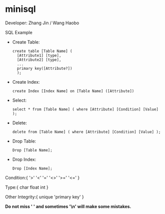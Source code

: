 # minisql
<p>Developer: Zhang Jin / Wang Haobo</p>
<p>SQL Example</p>
<ul>
<li>Create Table:<br>
<pre><code>create table [Table Name] (
  [Attribute1] [type],
  [Attribute2] [type],
  ...
  primary key([Attribute?])
  );</pre></code>
</li>

<li>Create Index:<br>
<pre><code>create Index [Index Name] on [Table Name] ([Attribute])</pre></code>
</li>

<li>Select:<br>
<pre><code>select * from [Table Name] ( where [Attribute] [Condition] [Value] );</pre></code>
</li>

<li>Delete:<br>
<pre><code>delete from [Table Name] ( where [Attribute] [Condition] [Value] );</pre></code>
</li>

<li>Drop Table:<br>
<pre><code>Drop [Table Name];</pre></code>
</li>

<li>Drop Index:<br>
<pre><code>Drop [Index Name];</pre></code>
</li>

</ul>

<p>Condition:{ '>' '<' '=' '<>' '>=' '<=' }</p>
<p>Type:{ char float int }</p>
<p>Other Integrity:{ unique 'primary key' }</p>
<p><strong>Do not miss ' ' and sometimes '\n' will make some mistakes.</strong></p>
